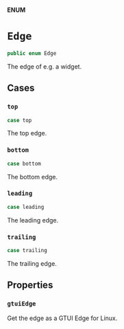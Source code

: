 **ENUM**

# `Edge`

```swift
public enum Edge
```

The edge of e.g. a widget.

## Cases
### `top`

```swift
case top
```

The top edge.

### `bottom`

```swift
case bottom
```

The bottom edge.

### `leading`

```swift
case leading
```

The leading edge.

### `trailing`

```swift
case trailing
```

The trailing edge.

## Properties
### `gtuiEdge`

Get the edge as a GTUI Edge for Linux.
